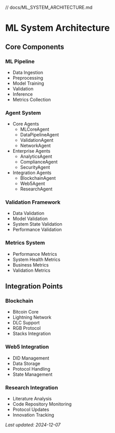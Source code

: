 // docs/ML_SYSTEM_ARCHITECTURE.md

# ML System Architecture

## Core Components

### ML Pipeline

- Data Ingestion
- Preprocessing
- Model Training
- Validation
- Inference
- Metrics Collection

### Agent System

- Core Agents
  - MLCoreAgent
  - DataPipelineAgent
  - ValidationAgent
  - NetworkAgent
- Enterprise Agents
  - AnalyticsAgent
  - ComplianceAgent
  - SecurityAgent
- Integration Agents
  - BlockchainAgent
  - Web5Agent
  - ResearchAgent

### Validation Framework

- Data Validation
- Model Validation
- System State Validation
- Performance Validation

### Metrics System

- Performance Metrics
- System Health Metrics
- Business Metrics
- Validation Metrics

## Integration Points

### Blockchain 

- Bitcoin Core
- Lightning Network
- DLC Support
- RGB Protocol
- Stacks Integration

### Web5 Integration

- DID Management
- Data Storage
- Protocol Handling
- State Management

### Research Integration

- Literature Analysis
- Code Repository Monitoring
- Protocol Updates
- Innovation Tracking

*Last updated: 2024-12-07*

